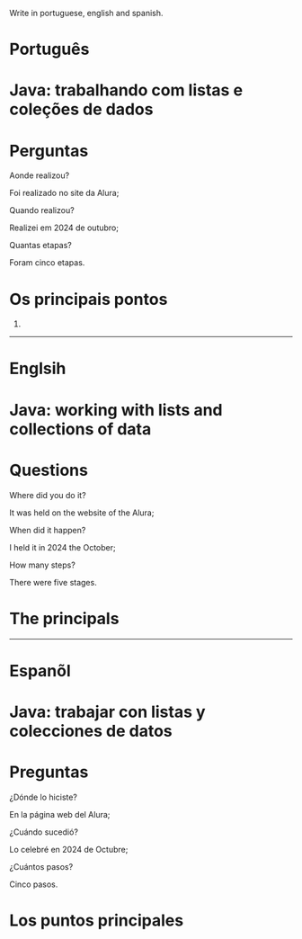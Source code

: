 Write in portuguese, english and spanish.

# Português

# Java: trabalhando com listas e coleções de dados

# Perguntas

Aonde realizou?

Foi realizado no site da Alura;

 Quando realizou?

Realizei em 2024 de outubro;

 Quantas etapas?

Foram cinco etapas.

# Os principais pontos

1.

--------------------------------------------------------------------------------------------------------------------------------

# Englsih 


# Java: working with lists and collections of data

# Questions

Where did you do it?

It was held on the website of the Alura;

When did it happen?

I held it in 2024 the October;

How many steps?

There were five stages.

# The principals




--------------------------------------------------------------------------------------------------------------------------------

# Espanõl

# Java: trabajar con listas y colecciones de datos

# Preguntas

¿Dónde lo hiciste?

En la página web del Alura;

¿Cuándo sucedió?

Lo celebré en 2024 de Octubre;

¿Cuántos pasos?

Cinco pasos.

# Los puntos principales


